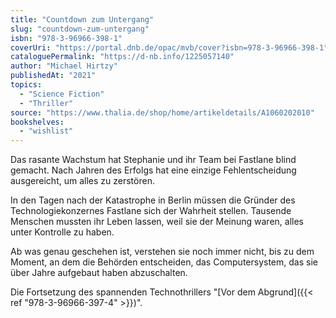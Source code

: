 ```yaml
---
title: "Countdown zum Untergang"
slug: "countdown-zum-untergang"
isbn: "978-3-96966-398-1"
coverUri: "https://portal.dnb.de/opac/mvb/cover?isbn=978-3-96966-398-1"
cataloguePermalink: "https://d-nb.info/1225057140"
author: "Michael Hirtzy"
publishedAt: "2021"
topics:
  - "Science Fiction"
  - "Thriller"
source: "https://www.thalia.de/shop/home/artikeldetails/A1060202010"
bookshelves: 
  - "wishlist"
---
```

Das rasante Wachstum hat Stephanie und ihr Team bei Fastlane blind gemacht. 
Nach Jahren des Erfolgs hat eine einzige Fehlentscheidung ausgereicht, um 
alles zu zerstören.

In den Tagen nach der Katastrophe in Berlin müssen die Gründer des 
Technologiekonzernes Fastlane sich der Wahrheit stellen. Tausende Menschen 
mussten ihr Leben lassen, weil sie der Meinung waren, alles unter Kontrolle zu 
haben.

Ab was genau geschehen ist, verstehen sie noch immer nicht, bis zu dem Moment, 
an dem die Behörden entscheiden, das Computersystem, das sie über Jahre 
aufgebaut haben abzuschalten.

Die Fortsetzung des spannenden Technothrillers "[Vor dem Abgrund]({{< ref "978-3-96966-397-4" >}})".